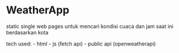 # WeatherApp

static single web pages untuk mencari kondisi cuaca dan jam saat ini berdasarkan kota


tech used: 
    - html
    - js (fetch api)
    - public api (openweatherapi)

